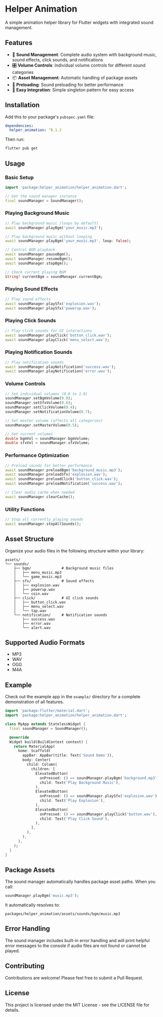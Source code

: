 # Helper Animation

A simple animation helper library for Flutter widgets with integrated sound management.

## Features

- 🎵 **Sound Management**: Complete audio system with background music, sound effects, click sounds, and notifications
- 🎛️ **Volume Controls**: Individual volume controls for different sound categories
- 📦 **Asset Management**: Automatic handling of package assets
- 🔄 **Preloading**: Sound preloading for better performance
- 🎯 **Easy Integration**: Simple singleton pattern for easy access

## Installation

Add this to your package's `pubspec.yaml` file:

```yaml
dependencies:
  helper_animation: ^0.1.2
```

Then run:

```bash
flutter pub get
```

## Usage

### Basic Setup

```dart
import 'package:helper_animation/helper_animation.dart';

// Get the sound manager instance
final soundManager = SoundManager();
```

### Playing Background Music

```dart
// Play background music (loops by default)
await soundManager.playBgm('your_music.mp3');

// Play background music without looping
await soundManager.playBgm('your_music.mp3', loop: false);

// Control BGM playback
await soundManager.pauseBgm();
await soundManager.resumeBgm();
await soundManager.stopBgm();

// Check current playing BGM
String? currentBgm = soundManager.currentBgm;
```

### Playing Sound Effects

```dart
// Play sound effects
await soundManager.playSfx('explosion.wav');
await soundManager.playSfx('powerup.wav');
```

### Playing Click Sounds

```dart
// Play click sounds for UI interactions
await soundManager.playClick('button_click.wav');
await soundManager.playClick('menu_select.wav');
```

### Playing Notification Sounds

```dart
// Play notification sounds
await soundManager.playNotification('success.wav');
await soundManager.playNotification('error.wav');
```

### Volume Controls

```dart
// Set individual volumes (0.0 to 1.0)
soundManager.setBgmVolume(0.8);
soundManager.setSfxVolume(0.6);
soundManager.setClickVolume(0.4);
soundManager.setNotificationVolume(0.7);

// Set master volume (affects all categories)
soundManager.setMasterVolume(0.5);

// Get current volumes
double bgmVol = soundManager.bgmVolume;
double sfxVol = soundManager.sfxVolume;
```

### Performance Optimization

```dart
// Preload sounds for better performance
await soundManager.preloadBgm('background_music.mp3');
await soundManager.preloadSfx('explosion.wav');
await soundManager.preloadClick('button_click.wav');
await soundManager.preloadNotification('success.wav');

// Clear audio cache when needed
await soundManager.clearCache();
```

### Utility Functions

```dart
// Stop all currently playing sounds
await soundManager.stopAllSounds();
```

## Asset Structure

Organize your audio files in the following structure within your library:

```
assets/
└── sounds/
    ├── bgm/              # Background music files
    │   ├── menu_music.mp3
    │   └── game_music.mp3
    ├── sfx/              # Sound effects
    │   ├── explosion.wav
    │   ├── powerup.wav
    │   └── coin.wav
    ├── click/            # UI click sounds
    │   ├── button_click.wav
    │   ├── menu_select.wav
    │   └── tap.wav
    └── notification/     # Notification sounds
        ├── success.wav
        ├── error.wav
        └── alert.wav
```

## Supported Audio Formats

- MP3
- WAV
- OGG
- M4A

## Example

Check out the example app in the `example/` directory for a complete demonstration of all features.

```dart
import 'package:flutter/material.dart';
import 'package:helper_animation/helper_animation.dart';

class MyApp extends StatelessWidget {
  final soundManager = SoundManager();

  @override
  Widget build(BuildContext context) {
    return MaterialApp(
      home: Scaffold(
        appBar: AppBar(title: Text('Sound Demo')),
        body: Center(
          child: Column(
            children: [
              ElevatedButton(
                onPressed: () => soundManager.playBgm('background.mp3'),
                child: Text('Play Background Music'),
              ),
              ElevatedButton(
                onPressed: () => soundManager.playSfx('explosion.wav'),
                child: Text('Play Explosion'),
              ),
              ElevatedButton(
                onPressed: () => soundManager.playClick('button.wav'),
                child: Text('Play Click Sound'),
              ),
            ],
          ),
        ),
      ),
    );
  }
}
```

## Package Assets

The sound manager automatically handles package asset paths. When you call:

```dart
soundManager.playBgm('music.mp3');
```

It automatically resolves to:

```
packages/helper_animation/assets/sounds/bgm/music.mp3
```

## Error Handling

The sound manager includes built-in error handling and will print helpful error messages to the console if audio files are not found or cannot be played.

## Contributing

Contributions are welcome! Please feel free to submit a Pull Request.

## License

This project is licensed under the MIT License - see the LICENSE file for details.